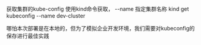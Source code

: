 获取集群的kube-config
使用kind命令获取， --name 指定集群名称
kind get kubeconfig --name dev-cluster

哪怕本次部署是在本地的，但为了模拟企业开发环境，我们需要对kubeconfig的保存进行最佳实践